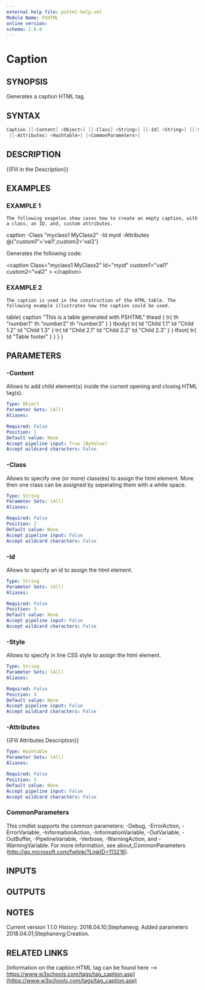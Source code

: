 ```yaml
---
external help file: pshtml-help.xml
Module Name: PSHTML
online version:
schema: 2.0.0
---
```


# Caption

## SYNOPSIS
Generates a caption HTML tag.

## SYNTAX

``` powershell
Caption [[-Content] <Object>] [[-Class] <String>] [[-Id] <String>] [[-Style] <String>]
 [[-Attributes] <Hashtable>] [<CommonParameters>]
```

## DESCRIPTION
{{Fill in the Description}}

## EXAMPLES

### EXAMPLE 1
```
The following exapmles show cases how to create an empty caption, with a class, an ID, and, custom attributes.
```

caption -Class "myclass1 MyClass2" -Id myid -Attributes @{"custom1"='val1';custom2='val2'}

Generates the following code:

\<caption Class="myclass1 MyClass2" Id="myid" custom1="val1" custom2="val2"  \>
\</caption\>

### EXAMPLE 2
```
The caption is used in the construction of the HTML table. The following example illustrates how the caption could be used.
```

table{
            caption "This is a table generated with PSHTML"
            thead {
                tr{
                    th "number1"
                    th "number2"
                    th "number3"
                }
            }
            tbody{
                tr{
                    td "Child 1.1"
                    td "Child 1.2"
                    td "Child 1.3"
                }
                tr{
                    td "Child 2.1"
                    td "Child 2.2"
                    td "Child 2.3"
                }
            }
            tfoot{
                tr{
                    td "Table footer"
                }
            }
        }
    }

## PARAMETERS

### -Content
Allows to add child element(s) inside the current opening and closing HTML tag(s).

```yaml
Type: Object
Parameter Sets: (All)
Aliases:

Required: False
Position: 1
Default value: None
Accept pipeline input: True (ByValue)
Accept wildcard characters: False
```

### -Class
Allows to specify one (or more) class(es) to assign the html element.
More then one class can be assigned by seperating them with a white space.

```yaml
Type: String
Parameter Sets: (All)
Aliases:

Required: False
Position: 2
Default value: None
Accept pipeline input: False
Accept wildcard characters: False
```

### -Id
Allows to specify an id to assign the html element.

```yaml
Type: String
Parameter Sets: (All)
Aliases:

Required: False
Position: 3
Default value: None
Accept pipeline input: False
Accept wildcard characters: False
```

### -Style
Allows to specify in line CSS style to assign the html element.

```yaml
Type: String
Parameter Sets: (All)
Aliases:

Required: False
Position: 4
Default value: None
Accept pipeline input: False
Accept wildcard characters: False
```

### -Attributes
{{Fill Attributes Description}}

```yaml
Type: Hashtable
Parameter Sets: (All)
Aliases:

Required: False
Position: 5
Default value: None
Accept pipeline input: False
Accept wildcard characters: False
```

### CommonParameters
This cmdlet supports the common parameters: -Debug, -ErrorAction, -ErrorVariable, -InformationAction, -InformationVariable, -OutVariable, -OutBuffer, -PipelineVariable, -Verbose, -WarningAction, and -WarningVariable.
For more information, see about_CommonParameters (http://go.microsoft.com/fwlink/?LinkID=113216).

## INPUTS

## OUTPUTS

## NOTES
Current version 1.1.0
History:
    2018.04.10;Stephanevg; Added parameters
    2018.04.01;Stephanevg;Creation.

## RELATED LINKS

[Information on the caption HTML tag can be found here --> https://www.w3schools.com/tags/tag_caption.asp](https://www.w3schools.com/tags/tag_caption.asp)